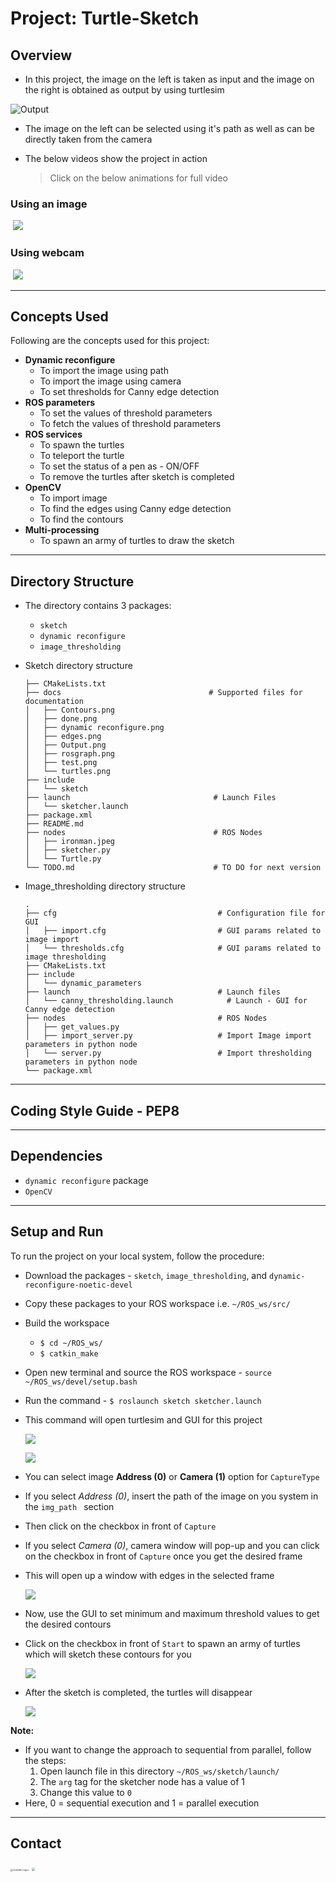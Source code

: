 # Project: Turtle-Sketch



## Overview

- In this project, the image on the left is taken as input and the image on the right is obtained as output by using turtlesim

![Output](./sketch/docs/Output.png)



- The image on the left can be selected using it's path as well as can be directly taken from the camera

- The below videos show the project in action

  > Click on the below animations for full video

### Using an image

​                                                                     [![](./sketch/docs/video.gif)](https://youtu.be/bBs16HXfasw)

### Using webcam 

​                                                                     [![](./sketch/docs/cam.gif)](https://youtu.be/nKCuhRvWfk4)



---



## Concepts Used

Following are the concepts used for this project:

- **Dynamic reconfigure**
  - To import  the image using path
  - To import the image using camera
  - To set thresholds for Canny edge detection 
- **ROS parameters** 
  - To set the values of threshold parameters
  - To fetch the  values of threshold parameters
- **ROS services** 
  - To spawn the turtles
  - To teleport the turtle
  - To set the status of a pen as - ON/OFF
  - To remove the turtles after sketch is completed
- **OpenCV**
  - To import image
  - To find the edges using Canny edge detection
  - To find the contours
- **Multi-processing** 
  - To spawn an army of turtles to draw the sketch



---



## Directory Structure

- The directory contains 3 packages:
  - `sketch`
  - `dynamic reconfigure`
  - `image_thresholding`

- Sketch directory structure

  ```
  ├── CMakeLists.txt
  ├── docs                                 # Supported files for documentation
  │   ├── Contours.png
  │   ├── done.png
  │   ├── dynamic reconfigure.png
  │   ├── edges.png
  │   ├── Output.png
  │   ├── rosgraph.png
  │   ├── test.png
  │   └── turtles.png
  ├── include
  │   └── sketch
  ├── launch                                # Launch Files
  │   └── sketcher.launch
  ├── package.xml
  ├── README.md
  ├── nodes                                 # ROS Nodes
  │   ├── ironman.jpeg
  │   ├── sketcher.py
  │   └── Turtle.py
  └── TODO.md                               # TO DO for next version
  ```

- Image_thresholding directory structure

  ```
  .
  ├── cfg                                    # Configuration file for GUI
  │   ├── import.cfg                         # GUI params related to image import
  │   └── thresholds.cfg                     # GUI params related to image thresholding
  ├── CMakeLists.txt
  ├── include
  │   └── dynamic_parameters
  ├── launch                                 # Launch files 
  │   └── canny_thresholding.launch            # Launch - GUI for Canny edge detection
  ├── nodes                                  # ROS Nodes
  │   ├── get_values.py
  │   ├── import_server.py                   # Import Image import parameters in python node
  │   └── server.py                          # Import thresholding parameters in python node
  └── package.xml
  ```



---



## Coding Style Guide - PEP8



---



## Dependencies

- `dynamic reconfigure` package
- `OpenCV`



---



## Setup and Run

To run the project on your local system, follow the procedure:

- Download the packages - `sketch`, `image_thresholding`, and `dynamic-reconfigure-noetic-devel`
- Copy these packages to your ROS workspace i.e. `~/ROS_ws/src/`
- Build the workspace
  - `$ cd ~/ROS_ws/` 
  - `$ catkin_make`

- Open new terminal and source the ROS workspace - `source ~/ROS_ws/devel/setup.bash`

- Run the command - `$ roslaunch sketch sketcher.launch`

- This command will open turtlesim and GUI for this project

  ![](./sketch/docs/test.png)

  ![](./sketch/docs/dynamic_reconfigure.png)



- You can select image **Address (0)** or **Camera (1)** option for `CaptureType`
- If you select *Address (0)*, insert the path of the image on you system in the `img_path ` section
- Then click on the checkbox in front of `Capture`

- If you select *Camera (0)*, camera window will pop-up and you can click on the checkbox in front of `Capture` once you get the desired frame

- This  will open up a window with edges in the selected frame

  ![](./sketch/docs/edges.png)

  

- Now, use the GUI to set minimum and maximum threshold values to get the desired contours

- Click on the checkbox in front of `Start` to spawn an army of turtles which will sketch these contours for you

  ![](./sketch/docs/turtles.png)

- After the sketch is completed, the turtles will disappear

  ![](./sketch/docs/done.png)



**Note:**

- If you want to change the approach to sequential from parallel, follow the steps:
  1. Open launch file in this directory `~/ROS_ws/sketch/launch/`
  2. The `arg` tag for the sketcher node has a value of 1
  3. Change this value to `0`
- Here, 0 = sequential execution and 1 = parallel execution



---



## Contact

[<img src="./sketch/docs/linkedin_logo.png" alt="LinkedIn Logo" style="zoom: 25%;" />](https://www.linkedin.com/in/shilpaj-bhalerao/)[<img src="./sketch/docs/github_logo.png" style="zoom: 15%;">](https://github.com/Shilpaj1994) [<img src="./sketch/docs/youtube_logo.png" style="zoom: 35%;">](https://www.youtube.com/channel/UCucf49_Iau18mG5YFFCSpmw?view_as=subscriber)

